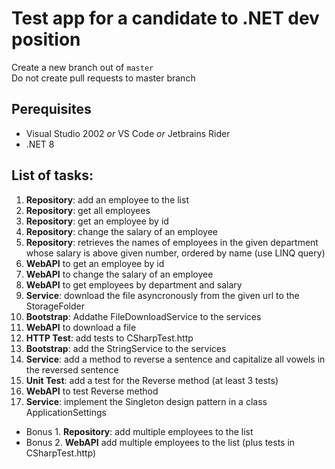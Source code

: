 # Test app for a candidate to .NET dev position

Create a new branch out of `master` <br>
Do not create pull requests to master branch

## Perequisites
- Visual Studio 2002 _or_ VS Code _or_ Jetbrains Rider
- .NET 8

## List of tasks:
1. **Repository**: add an employee to the list
2. **Repository**: get all employees
3. **Repository**: get an employee by id
4. **Repository**: change the salary of an employee
5. **Repository**: retrieves the names of employees in the given department whose salary is above given number, ordered by name (use LINQ query)
6. **WebAPI** to get an employee by id
7. **WebAPI** to change the salary of an employee
8. **WebAPI** to get employees by department and salary
9. **Service**: download the file asyncronously from the given url to the StorageFolder
10. **Bootstrap**: Addathe FileDownloadService to the services
11. **WebAPI** to download a file
12. **HTTP Test**: add tests to CSharpTest.http
13. **Bootstrap**: add the StringService to the services
14. **Service**: add a method to reverse a sentence and capitalize all vowels in the reversed sentence
15. **Unit Test**: add a test for the Reverse method (at least 3 tests)
16. **WebAPI** to test Reverse method
17. **Service**: implement the Singleton design pattern in a class ApplicationSettings
- Bonus 1.  **Repository**: add multiple employees to the list
- Bonus 2. **WebAPI** add multiple employees to the list (plus tests in CSharpTest.http)
